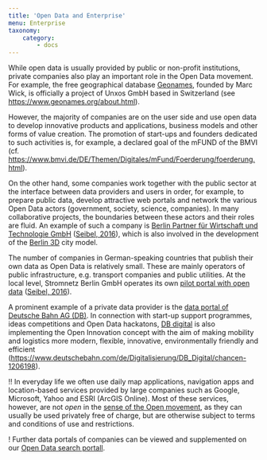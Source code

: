 ```yaml
---
title: 'Open Data and Enterprise'
menu: Enterprise
taxonomy:
    category:
        - docs
---
```

While open data is usually provided by public or non-profit institutions, private companies also play an important role in the Open Data movement. For example, the free geographical database [Geonames](https://www.geonames.org/), founded by Marc Wick, is officially a project of Unxos GmbH based in Switzerland (see https://www.geonames.org/about.html).

However, the majority of companies are on the user side and use open data to develop innovative products and applications, business models and other forms of value creation. The promotion of start-ups and founders dedicated to such activities is, for example, a declared goal of the mFUND of the BMVI (cf. https://www.bmvi.de/DE/Themen/Digitales/mFund/Foerderung/foerderung.html).

On the other hand, some companies work together with the public sector at the interface between data providers and users in order, for example, to prepare public data, develop attractive web portals and network the various Open Data actors (government, society, science, companies). In many collaborative projects, the boundaries between these actors and their roles are fluid. An example of such a company is [Berlin Partner für Wirtschaft und Technologie GmbH](https://www.berlin-partner.de/) ([Seibel, 2016](../literatur#Seibel2016)), which is also involved in the development of the [Berlin 3D](https://www.businesslocationcenter.de/downloadportal) city model.

The number of companies in German-speaking countries that publish their own data as Open Data is relatively small. These are mainly operators of public infrastructure, e.g. transport companies and public utilities. At the local level, Stromnetz Berlin GmbH operates its own [pilot portal with open data](http://netzdaten-berlin.de/) ([Seibel, 2016](../literatur#Seibel2016)).

A prominent example of a private data provider is the [data portal of Deutsche Bahn AG (DB)](https://data.deutschebahn.com). In connection with start-up support programmes, ideas competitions and Open Data hackatons, [DB digital](https://www.deutschebahn.com/de/Digitalisierung/DB_Digital/) is also implementing the Open Innovation concept with the aim of making mobility and logistics more modern, flexible, innovative, environmentally friendly and efficient (https://www.deutschebahn.com/de/Digitalisierung/DB_Digital/chancen-1206198).

<!--
Weitere Beispiele für Datenanbieter:

|     |     |
| --- | --- |
|     |     |

-->
!! In everyday life we often use daily map applications, navigation apps and location-based services provided by large companies such as Google, Microsoft, Yahoo and ESRI (ArcGIS Online). Most of these services, however, are not *open* in the [sense of the Open movement](https://opendefinition.org/), as they can usually be used privately free of charge, but are otherwise subject to terms and conditions of use and restrictions.

 <!--Dieser Unterschied zwischen *offen* und *kostenlos* wird im Abschnitt [Nutzungsbeschränkte Geodaten und Services](nutzungsbeschraenkte-geodaten-und-services) behandelt.-->

! Further data portals of companies can be viewed and supplemented on our [Open Data search portall](https://portal.opengeoedu.de).

<!--
!! Diese Seite ist noch im Entwurfsstadium!
- DB Open Data
- OpenCoorporates
- Offene Finanzdaten
- ...
-->
